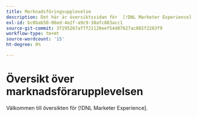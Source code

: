 ```yaml
---
title: Marknadsföringsupplevelse
description: Det här är översiktssidan för  [!DNL Marketer Experience].
exl-id: bc0bab50-06ed-4e2f-a9c9-38afc883acc1
source-git-commit: 3f295267af7f21120eef54d07627ac802f2283f9
workflow-type: tm+mt
source-wordcount: '15'
ht-degree: 0%

---
```


# Översikt över marknadsförarupplevelsen

Välkommen till översikten för [!DNL Marketer Experience].
